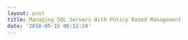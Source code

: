 ```yaml
---
layout: post
title: Managing SQL Servers With Policy Based Management
date: '2018-05-15 06:12:24'
---
```

